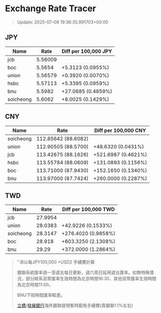 # Exchange Rate Tracer

> Update: 2025-07-08 19:36:35.991703+00:00

## JPY

| Name      |    Rate | Diff per 100,000 JPY   |
|-----------|---------|------------------------|
| jcb       | 5.56009 |                        |
| boc       | 5.5654  | +5.3123 (0.0955%)      |
| union     | 5.56579 | +0.3920 (0.0070%)      |
| hsbc      | 5.57113 | +5.3395 (0.0959%)      |
| bnu       | 5.5982  | +27.0685 (0.4859%)     |
| soicheong | 5.6062  | +8.0025 (0.1429%)      |

## CNY

| Name      | Rate                | Diff per 100,000 CNY   |
|-----------|---------------------|------------------------|
| soicheong | 112.85642	(88.6082) |                        |
| union     | 112.90505	(88.5700) | +48.6320 (0.0431%)     |
| jcb       | 113.42675	(88.1626) | +521.6987 (0.4621%)    |
| hsbc      | 113.55784	(88.0609) | +131.0893 (0.1156%)    |
| boc       | 113.71000	(87.9430) | +152.1650 (0.1340%)    |
| bnu       | 113.97000	(87.7424) | +260.0000 (0.2287%)    |

## TWD

| Name      |    Rate | Diff per 100,000 TWD   |
|-----------|---------|------------------------|
| jcb       | 27.9954 |                        |
| union     | 28.0383 | +42.9226 (0.1533%)     |
| soicheong | 28.3147 | +276.4020 (0.9858%)    |
| boc       | 28.918  | +603.3250 (2.1308%)    |
| bnu       | 29.29   | +372.0000 (1.2864%)    |


> ¹ IB以每JPY100,000 +USD2 手續費計算
>
> 銀聯系統匯率週一至週五每日更新，週六周日延用週五匯率。如無特殊情況，部分歐系貨幣匯率生效時間為北京時間16:30，其他貨幣匯率生效時間為北京時間11:00。
>
> BNU下班時間匯率較差。
>
> [立橋](https://www.wlbank.com.mo/uploads/ueditor/file/20181211/1544536513900230.pdf)/[發展銀行](https://www.mdb.com.mo/Service_Charges_20230728.pdf)海外銀聯提現暫時豁免手續費(貴銀聯1.1%左右)


